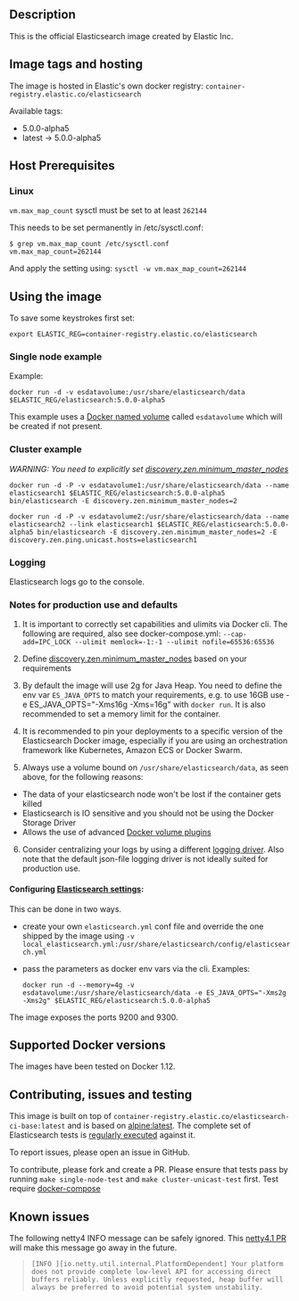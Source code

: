 ## Description

This is the official Elasticsearch image created by Elastic Inc.

## Image tags and hosting

The image is hosted in Elastic's own docker registry: `container-registry.elastic.co/elasticsearch`

Available tags:

- 5.0.0-alpha5
- latest -> 5.0.0-alpha5

## Host Prerequisites

### Linux

`vm.max_map_count` sysctl must be set to at least `262144`

This needs to be set permanently in /etc/sysctl.conf:

``` shell
$ grep vm.max_map_count /etc/sysctl.conf
vm.max_map_count=262144
```

And apply the setting using: `sysctl -w vm.max_map_count=262144`

## Using the image

To save some keystrokes first set:

``` shell
export ELASTIC_REG=container-registry.elastic.co/elasticsearch

```

### Single node example

Example:

`docker run -d -v esdatavolume:/usr/share/elasticsearch/data $ELASTIC_REG/elasticsearch:5.0.0-alpha5`

This example uses a [Docker named volume](https://docs.docker.com/engine/tutorials/dockervolumes/) called `esdatavolume` which will be created if not present.

### Cluster example

*WARNING: You need to explicitly set [discovery.zen.minimum_master_nodes](https://www.elastic.co/guide/en/elasticsearch/reference/current/modules-discovery-zen.html)*


`docker run -d -P -v esdatavolume1:/usr/share/elasticsearch/data --name elasticsearch1 $ELASTIC_REG/elasticsearch:5.0.0-alpha5 bin/elasticsearch -E discovery.zen.minimum_master_nodes=2`

`docker run -d -P -v esdatavolume2:/usr/share/elasticsearch/data --name elasticsearch2 --link elasticsearch1 $ELASTIC_REG/elasticsearch:5.0.0-alpha5 bin/elasticsearch -E discovery.zen.minimum_master_nodes=2 -E discovery.zen.ping.unicast.hosts=elasticsearch1`

### Logging

Elasticsearch logs go to the console.

### Notes for production use and defaults

1. It is important to correctly set capabilities and ulimits via Docker cli. The following are required, also see docker-compose.yml:
   `--cap-add=IPC_LOCK --ulimit memlock=-1:-1 --ulimit nofile=65536:65536`

2. Define [discovery.zen.minimum_master_nodes](https://www.elastic.co/guide/en/elasticsearch/reference/current/modules-discovery-zen.html) based on your requirements

3. By default the image will use 2g for Java Heap. You need to define the env var `ES_JAVA_OPTS` to match your requirements, e.g. to use 16GB use -e ES_JAVA_OPTS="-Xms16g -Xms=16g" with `docker run`. It is also recommended to set a memory limit for the container.

4. It is recommended to pin your deployments to a specific version of the Elasticsearch Docker image, especially if you are using an orchestration framework like Kubernetes, Amazon ECS or Docker Swarm.

5. Always use a volume bound on `/usr/share/elasticsearch/data`, as seen above, for the following reasons:

  - The data of your elasticsearch node won't be lost if the container gets killed
  - Elasticsearch is IO sensitive and you should not be using the Docker Storage Driver
  - Allows the use of advanced [Docker volume plugins](https://docs.docker.com/engine/extend/plugins/#volume-plugins)

6. Consider centralizing your logs by using a different [logging driver](https://docs.docker.com/engine/admin/logging/overview/). Also note that the default json-file logging driver is not ideally suited for production use.


#### Configuring [Elasticsearch settings](https://www.elastic.co/guide/en/elasticsearch/reference/2.1/setup-configuration.html#settings):

This can be done in two ways.

- create your own `elasticsearch.yml` conf file and override the one shipped by the image using `-v local_elasticsearch.yml:/usr/share/elasticsearch/config/elasticsearch.yml`

- pass the parameters as docker env vars via the cli. Examples:

  `docker run -d --memory=4g -v esdatavolume:/usr/share/elasticsearch/data -e ES_JAVA_OPTS="-Xms2g -Xms2g" $ELASTIC_REG/elasticsearch:5.0.0-alpha5`

The image exposes the ports 9200 and 9300.

## Supported Docker versions

The images have been tested on Docker 1.12.

## Contributing, issues and testing

This image is built on top of `container-registry.elastic.co/elasticsearch-ci-base:latest` and is based on [alpine:latest](https://hub.docker.com/_/alpine/).
The complete set of Elasticsearch tests is [regularly executed](https://elasticsearch-ci.elastic.co/view/Elasticsearch/job/elastic+elasticsearch+master+dockeralpine-periodic/) against it.

To report issues, please open an issue in GitHub.

To contribute, please fork and create a PR. Please ensure that tests pass by running `make single-node-test` and `make cluster-unicast-test` first. Test require [docker-compose](https://docs.docker.com/compose/install/)

## Known issues

The following netty4 INFO message can be safely ignored. This [netty4.1 PR](https://github.com/netty/netty/pull/5624) will make this message go away in the future.


> `[INFO ][io.netty.util.internal.PlatformDependent] Your platform does not provide complete low-level API for accessing direct buffers reliably. Unless explicitly requested, heap buffer will always be preferred to avoid potential system unstability.`
